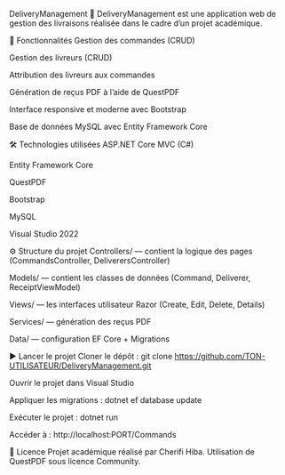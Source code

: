DeliveryManagement 🚚
DeliveryManagement est une application web de gestion des livraisons réalisée dans le cadre d’un projet académique.

🎯 Fonctionnalités
Gestion des commandes (CRUD)

Gestion des livreurs (CRUD)

Attribution des livreurs aux commandes

Génération de reçus PDF à l’aide de QuestPDF

Interface responsive et moderne avec Bootstrap

Base de données MySQL avec Entity Framework Core

🛠️ Technologies utilisées
ASP.NET Core MVC (C#)

Entity Framework Core

QuestPDF

Bootstrap

MySQL

Visual Studio 2022

⚙️ Structure du projet
Controllers/ — contient la logique des pages (CommandsController, DeliverersController)

Models/ — contient les classes de données (Command, Deliverer, ReceiptViewModel)

Views/ — les interfaces utilisateur Razor (Create, Edit, Delete, Details)

Services/ — génération des reçus PDF

Data/ — configuration EF Core + Migrations


▶️ Lancer le projet
Cloner le dépôt :
git clone https://github.com/TON-UTILISATEUR/DeliveryManagement.git

Ouvrir le projet dans Visual Studio

Appliquer les migrations :
dotnet ef database update

Exécuter le projet :
dotnet run

Accéder à :
http://localhost:PORT/Commands

🧾 Licence
Projet académique réalisé par Cherifi Hiba.
Utilisation de QuestPDF sous licence Community.
